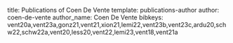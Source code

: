 title: Publications of Coen De Vente
template: publications-author
author: coen-de-vente
author_name: Coen De Vente
bibkeys: vent20a,vent23a,gonz21,vent21,xion21,lemi22,vent23b,vent23c,ardu20,schw22,schw22a,vent20,less20,vent22,lemi23,vent18,vent21a
